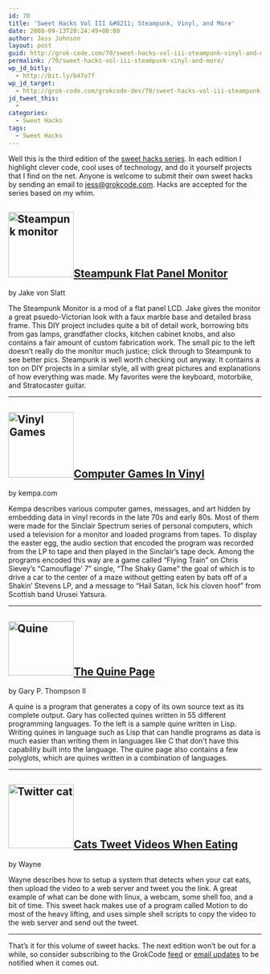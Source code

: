 ```yaml
---
id: 70
title: 'Sweet Hacks Vol III &#8211; Steampunk, Vinyl, and More'
date: 2008-09-13T20:24:49+00:00
author: Jess Johnson
layout: post
guid: http://grok-code.com/70/sweet-hacks-vol-iii-steampunk-vinyl-and-more/
permalink: /70/sweet-hacks-vol-iii-steampunk-vinyl-and-more/
wp_jd_bitly:
  - http://bit.ly/b47o7f
wp_jd_target:
  - http://grok-code.com/grokcode-dev/70/sweet-hacks-vol-iii-steampunk-vinyl-and-more/
jd_tweet_this:
  - 
categories:
  - Sweet Hacks
tags:
  - Sweet Hacks
---
```

Well this is the third edition of the [sweet hacks series](http://grokcode.com/category/archives/sweet-hacks/ "sweet hacks"). In each edition I highlight clever code, cool uses of technology, and do it yourself projects that I find on the net. Anyone is welcome to submit their own sweet hacks by sending an email to jess@grokcode.com. Hacks are accepted for the series based on my whim.<!--more-->

## <img src="http://grokcode.com/wordpress/wp-content/uploads/2008/08/steampunk-monitor.png" alt="Steampunk monitor" width="130" height="130" class="alignleft" />[Steampunk Flat Panel Monitor](http://steampunkworkshop.com/lcd.shtml "Steampunk monitor")

by Jake von Slatt

The Steampunk Monitor is a mod of a flat panel LCD. Jake gives the monitor a great psuedo-Victorian look with a faux marble base and detailed brass frame. This DIY project includes quite a bit of detail work, borrowing bits from gas lamps, grandfather clocks, kitchen cabinet knobs, and also contains a fair amount of custom fabrication work. The small pic to the left doesn&#8217;t really do the monitor much justice; click through to Steampunk to see better pics. Steampunk is well worth checking out anyway. It contains a ton on DIY projects in a similar style, all with great pictures and explanations of how everything was made. My favorites were the keyboard, motorbike, and Stratocaster guitar.

* * *

## <img src="http://grokcode.com/wordpress/wp-content/uploads/2008/09/train.gif" alt="Vinyl Games" width="130" height="130" class="alignleft" />[Computer Games In Vinyl](http://www.kempa.com/blog/archives/000053.html "Computer Games in the Vinyl")

by kempa.com

Kempa describes various computer games, messages, and art hidden by embedding data in vinyl records in the late 70s and early 80s. Most of them were made for the Sinclair Spectrum series of personal computers, which used a television for a monitor and loaded programs from tapes. To display the easter egg, the audio section that encoded the program was recorded from the LP to tape and then played in the Sinclair&#8217;s tape deck. Among the programs encoded this way are a game called &#8220;Flying Train&#8221; on Chris Sievey&#8217;s &#8220;Camouflage&#8217; 7&#8221; single, &#8220;The Shaky Game&#8221; the goal of which is to drive a car to the center of a maze without getting eaten by bats off of a Shakin&#8217; Stevens LP, and a message to &#8220;Hail Satan, lick his cloven hoof&#8221; from Scottish band Urusei Yatsura.

* * *

## <img src="http://grokcode.com/wordpress/wp-content/uploads/2008/09/quine21.png" alt="Quine" width="130" height="108" class="alignleft" />[The Quine Page](http://www.nyx.net/~gthompso/quine.htm "The Quine Page")

by Gary P. Thompson II

A quine is a program that generates a copy of its own source text as its complete output. Gary has collected quines written in 55 different programming languages. To the left is a sample quine written in Lisp. Writing quines in language such as Lisp that can handle programs as data is much easier than writing them in languages like C that don&#8217;t have this capability built into the language. The quine page also contains a few polyglots, which are quines written in a combination of languages.

* * *

## <img src="http://grokcode.com/wordpress/wp-content/uploads/2008/09/cat.jpg" alt="Twitter cat" width="130" height="127" class="alignleft" />[Cats Tweet Videos When Eating](http://www.fsckin.com/2008/04/10/my-cat-bubba-posts-videos-and-twitters-using-an-eeepc-and-ubuntu/)

by Wayne

Wayne describes how to setup a system that detects when your cat eats, then upload the video to a web server and tweet you the link. A great example of what can be done with linux, a webcam, some shell foo, and a bit of time. This sweet hack makes use of a program called Motion to do most of the heavy lifting, and uses simple shell scripts to copy the video to the web server and send out the tweet.

* * *

That&#8217;s it for this volume of sweet hacks. The next edition won&#8217;t be out for a while, so consider subscribing to the GrokCode [feed](http://feeds.feedburner.com/GrokCode) or [email updates](http://www.feedburner.com/fb/a/emailverifySubmit?feedId=1628114) to be notified when it comes out.